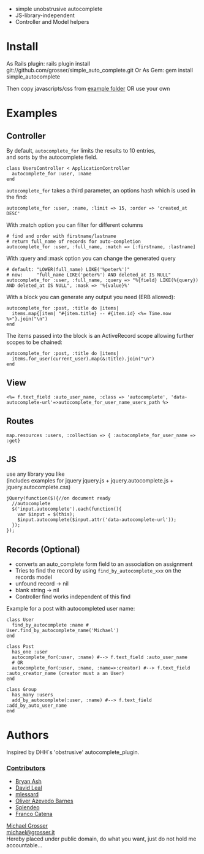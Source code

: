  - simple unobstrusive autocomplete
 - JS-library-independent
 - Controller and Model helpers


Install
=======
As Rails plugin:
    rails plugin install git://github.com/grosser/simple_auto_complete.git
Or As Gem:
    gem install simple_autocomplete

Then copy javascripts/css from [example folder](http://github.com/grosser/simple_auto_complete/tree/master/example_js/) OR use your own


Examples
========

Controller
----------
By default, `autocomplete_for` limits the results to 10 entries,<br/>
and sorts by the autocomplete field.

    class UsersController < ApplicationController
      autocomplete_for :user, :name
    end


`autocomplete_for` takes a third parameter, an options hash which is used in the find:

    autocomplete_for :user, :name, :limit => 15, :order => 'created_at DESC'

With :match option you can filter for different columns

    # find and order with firstname/lastname
    # return full_name of records for auto-completion
    autocomplete_for :user, :full_name, :match => [:firstname, :lastname]

With :query and :mask option you can change the generated query

    # default: "LOWER(full_name) LIKE('%peter%')"
    # now:     "full_name LIKE('peter%') AND deleted_at IS NULL"
    autocomplete_for :user, :full_name, :query => "%{field} LIKE(%{query}) AND deleted_at IS NULL", :mask => '%{value}%'


With a block you can generate any output you need (ERB allowed):

    autocomplete_for :post, :title do |items|
      items.map{|item| "#{item.title} -- #{item.id} <%= Time.now %>"}.join("\n")
    end

The items passed into the block is an ActiveRecord scope allowing further scopes to be chained:

    autocomplete_for :post, :title do |items|
      items.for_user(current_user).map(&:title).join("\n")
    end

View
----
    <%= f.text_field :auto_user_name, :class => 'autocomplete', 'data-autocomplete-url'=>autocomplete_for_user_name_users_path %>

Routes
------
    map.resources :users, :collection => { :autocomplete_for_user_name => :get}

JS
--
use any library you like<br/>
(includes examples for jquery jquery.js + jquery.autocomplete.js + jquery.autocomplete.css)


    jQuery(function($){//on document ready
      //autocomplete
      $('input.autocomplete').each(function(){
        var $input = $(this);
        $input.autocomplete($input.attr('data-autocomplete-url'));
      });
    });

Records (Optional)
------------------
 - converts an auto_complete form field to an association on assignment
 - Tries to find the record by using `find_by_autocomplete_xxx` on the records model
 - unfound record -> nil
 - blank string -> nil
 - Controller find works independent of this find

Example for a post with autocompleted user name:

    class User
      find_by_autocomplete :name # User.find_by_autocomplete_name('Michael')
    end

    class Post
      has_one :user
      autocomplete_for(:user, :name) #--> f.text_field :auto_user_name
      # OR
      autocomplete_for(:user, :name, :name=>:creator) #--> f.text_field :auto_creator_name (creator must a an User)
    end

    class Group
      has_many :users
      add_by_autocomplete(:user, :name) #--> f.text_field :add_by_auto_user_name
    end


Authors
=======
Inspired by DHH`s 'obstrusive' autocomplete_plugin.

### [Contributors](http://github.com/grosser/simple_auto_complete/contributors)
 - [Bryan Ash](http://bryan-ash.blogspot.com)
 - [David Leal](http://github.com/david)
 - [mlessard](http://github.com/mlessard)
 - [Oliver Azevedo Barnes](http://github.com/oliverbarnes)
 - [Splendeo](http://www.splendeo.es)
 - [Franco Catena](https://github.com/francocatena)


[Michael Grosser](http://grosser.it)<br/>
michael@grosser.it<br/>
Hereby placed under public domain, do what you want, just do not hold me accountable...
